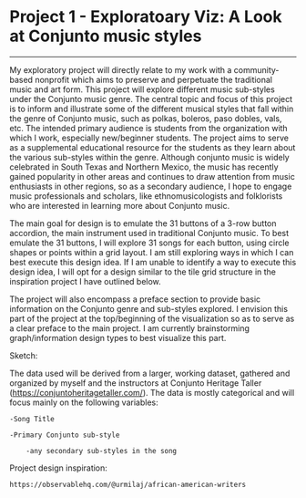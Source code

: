 # Project 1 - Exploratoary Viz: A Look at Conjunto music styles

-------------
My exploratory project will directly relate to my work with a community-based nonprofit which aims to preserve and perpetuate the traditional music and art form. This project will explore different music sub-styles under the Conjunto music genre. The central topic and focus of this project is to inform and illustrate some of the different musical styles that fall within the genre of Conjunto music, such as polkas, boleros, paso dobles, vals, etc. The intended primary audience is students from the organization with which I work, especially new/beginner students. The project aims to serve as a supplemental educational resource for the students as they learn about the various sub-styles within the genre. Although conjunto music is widely celebrated in South Texas and Northern Mexico, the music has recently gained popularity in other areas and continues to draw attention from music enthusiasts in other regions, so as a secondary audience, I hope to engage music professionals and scholars, like ethnomusicologists and folklorists who are interested in learning more about Conjunto music.

The main goal for design is to emulate the 31 buttons of a 3-row button accordion, the main instrument used in traditional Conjunto music. To best emulate the 31 buttons, I will explore 31 songs for each button, using circle shapes or points within a grid layout. I am still exploring ways in which I can best execute this design idea. If I am unable to identify a way to execute this design idea, I will opt for a design similar to the tile grid structure in the inspiration project I have outlined below.

The project will also encompass a preface section to provide basic information on the Conjunto genre and sub-styles explored. I envision this part of the project at the top/beginning of the visualization so as to serve as a clear preface to the main project. I am currently brainstorming graph/information design types to best visualize this part. 

Sketch: 

The data used will be derived from a larger, working dataset, gathered and organized by myself and the instructors at Conjunto Heritage Taller (https://conjuntoheritagetaller.com/). The data is mostly categorical and will focus mainly on the following variables:

    -Song Title

    -Primary Conjunto sub-style

        -any secondary sub-styles in the song

Project design inspiration:

    https://observablehq.com/@urmilaj/african-american-writers
